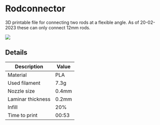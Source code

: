 # Rodconnector
3D printable file for connecting two rods at a flexible angle. As of 20-02-2023 these can only connect 12mm rods.

![](https://i.imgur.com/P6KwMfc.png)

## Details
|Description|Value|
|---|---|
|Material| PLA
|Used filament| 7.3g
|Nozzle size| 0.4mm
|Laminar thickness| 0.2mm
|Infill| 20%
|Time to print| 00:53
